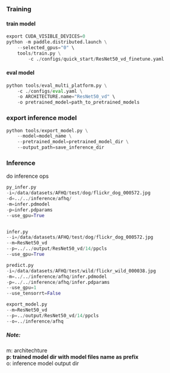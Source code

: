 
### Training

#### train model
~~~python
export CUDA_VISIBLE_DEVICES=0
python -m paddle.distributed.launch \
    --selected_gpus="0" \
    tools/train.py \
        -c ./configs/quick_start/ResNet50_vd_finetune.yaml
~~~

#### eval model
~~~python
python tools/eval_multi_platform.py \
    -c ./configs/eval.yaml \
    -o ARCHITECTURE.name="ResNet50_vd" \
    -o pretrained_model=path_to_pretrained_models
~~~

### export inference model

~~~python
python tools/export_model.py \
    --model=model_name \
    --pretrained_model=pretrained_model_dir \
    --output_path=save_inference_dir
~~~

### Inference
do inference ops

~~~python
py_infer.py
-i=/data/datasets/AFHQ/test/dog/flickr_dog_000572.jpg
-d=../../inference/afhq/
-m=infer.pdmodel
-p=infer.pdparams
--use_gpu=True
~~~


~~~python

infer.py
--i=/data/datasets/AFHQ/test/dog/flickr_dog_000572.jpg
--m=ResNet50_vd
--p=../../output/ResNet50_vd/14/ppcls
--use_gpu=True
~~~


~~~python
predict.py
-i=/data/datasets/AFHQ/test/wild/flickr_wild_000038.jpg
-m=../../inference/afhq/infer.pdmodel
-p=../../inference/afhq/infer.pdparams
--use_gpu=1
--use_tensorrt=False
~~~


~~~python
export_model.py
--m=ResNet50_vd
--p=../output/ResNet50_vd/14/ppcls
--o=../inference/afhq
~~~
##### Note:
m: architechture \
**p: trained model dir with model files name as prefix** \
o: inference model output dir

